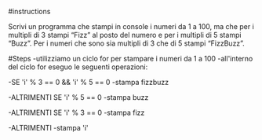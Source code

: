 #instructions

Scrivi un programma che stampi in console i numeri da 1 a 100, ma che per i multipli di 3 stampi “Fizz” al posto del numero e per i multipli di 5 stampi “Buzz”. Per i numeri che sono sia multipli di 3 che di 5 stampi “FizzBuzz”.

#Steps
-utilizziamo un ciclo for per stampare i numeri da 1 a 100
-all'interno del ciclo for eseguo le seguenti operazioni:

-SE 'i' % 3 == 0 && 'i' % 5 == 0
-stampa fizzbuzz

-ALTRIMENTI SE 'i' % 5 == 0
-stampa buzz

-ALTRIMENTI SE 'i' % 3 == 0
-stampa fizz

-ALTRIMENTI
-stampa 'i'
